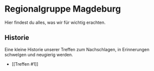 # Regionalgruppe Magdeburg

Hier findest du alles, was wir für wichtig erachten.

## Historie
Eine kleine Historie unserer Treffen zum Nachschlagen, in Erinnerungen schwelgen und neugierig werden.

* [[Treffen #1]]